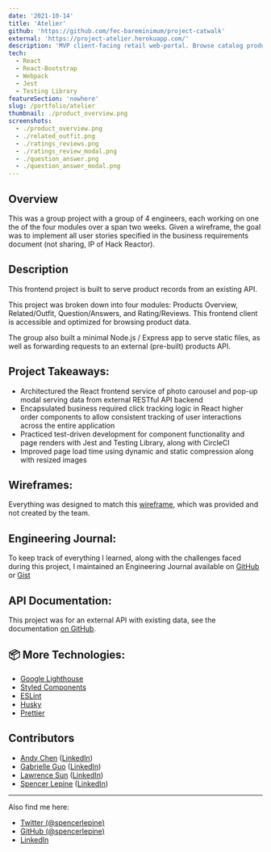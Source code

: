 ```yaml
---
date: '2021-10-14'
title: 'Atelier'
github: 'https://github.com/fec-bareminimum/project-catwalk'
external: 'https://project-atelier.herokuapp.com/'
description: 'MVP client-facing retail web-portal. Browse catalog products with a modern customer experience'
tech:
  - React
  - React-Bootstrap
  - Webpack
  - Jest
  - Testing Library
featureSection: 'nowhere'
slug: /portfolio/atelier
thumbnail: ./product_overview.png
screenshots:
  - ./product_overview.png
  - ./related_outfit.png
  - ./ratings_reviews.png
  - ./ratings_review_modal.png
  - ./question_answer.png
  - ./question_answer_modal.png
---
```


## Overview
This was a group project with a group of 4 engineers, each working on one the of the four modules over a span two weeks. Given a wireframe, the goal was to implement all user stories specified in the business requirements document (not sharing, IP of Hack Reactor).

## Description
This frontend project is built to serve product records from an existing API.

This project was broken down into four modules: Products Overview, Related/Outfit, Question/Answers, and Rating/Reviews. This frontend client is accessible and optimized for browsing product data.

The group also built a minimal Node.js / Express app to serve static files, as well as forwarding requests to an external (pre-built) products API.

## Project Takeaways:

- Architectured the React frontend service of photo carousel and pop-up modal serving data from external RESTful API backend
- Encapsulated business required click tracking logic in React higher order components to allow consistent tracking of user interactions across the entire application
- Practiced test-driven development for component functionality and page renders with Jest and Testing Library, along with CircleCI
- Improved page load time using dynamic and static compression along with resized images

## Wireframes:

Everything was designed to match this [wireframe](https://xd.adobe.com/view/e600dc0f-454c-44e3-5075-7872d04189ff-9031/), which was provided and not created by the team.

## Engineering Journal:

To keep track of everything I learned, along with the challenges faced during this project, I maintained an Engineering Journal available on [GitHub](https://github.com/fec-bareminimum/project-catwalk/blob/main/resources/journals/SPENCER_JOURNAL.md) or [Gist](https://gist.github.com/spencerlepine/964affee95497d2009f96c0f778a3a41)


## API Documentation:
This project was for an external API with existing data, see the documentation [on GitHub](https://gist.github.com/trentgoing/d69849d6c16b82d279ffc4ecd127f49f).


## 📦 More Technologies:
- [Google Lighthouse](https://developers.google.com/web/tools/lighthouse)
- [Styled Components](https://styled-components.com/)
- [ESLint](https://eslint.org/)
- [Husky](https://www.npmjs.com/package/husky)
- [Prettier](https://prettier.io/)


## Contributors

- [Andy Chen](https://github.com/andy-ch3n) ([LinkedIn](https://www.linkedin.com/in/andych3n/))
- [Gabrielle Guo](https://github.com/ggbbi) ([LinkedIn](https://www.linkedin.com/in/ggbbi/))
- [Lawrence Sun](https://github.com/lawsun03) ([LinkedIn](https://www.linkedin.com/in/lsun0/))
- [Spencer Lepine](https://github.com/spencerlepine) ([LinkedIn](https://www.linkedin.com/in/spencer-lepine/))

---

Also find me here:
* [Twitter (@spencerlepine)](https://twitter.com/SpencerLepine)
* [GitHub (@spencerlepine)](https://github.com/spencerlepine)
* [LinkedIn](https://www.linkedin.com/in/spencer-lepine/)
